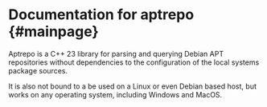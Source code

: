# Documentation for aptrepo {#mainpage}

Aptrepo is a C++ 23 library for parsing and querying Debian APT repositories
without dependencies to the configuration of the local systems package sources.

It is also not bound to a be used on a Linux or even Debian based host,
but works on any operating system, including Windows and MacOS.
